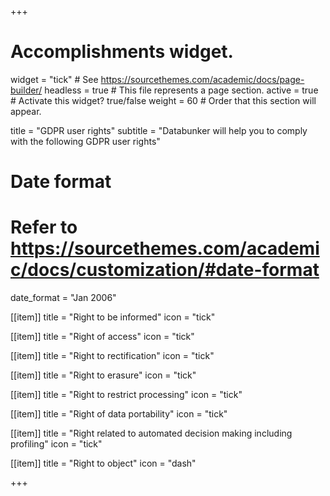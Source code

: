 +++
# Accomplishments widget.
widget = "tick"  # See https://sourcethemes.com/academic/docs/page-builder/
headless = true  # This file represents a page section.
active = true  # Activate this widget? true/false
weight = 60  # Order that this section will appear.

title = "GDPR user rights"
subtitle = "Databunker will help you to comply with the following GDPR user rights"

# Date format
#   Refer to https://sourcethemes.com/academic/docs/customization/#date-format
date_format = "Jan 2006"

[[item]]
  title = "Right to be informed"
  icon = "tick"

[[item]]
  title = "Right of access"
  icon = "tick"

[[item]]
  title = "Right to rectification"
  icon = "tick"

[[item]]
  title = "Right to erasure"
  icon = "tick"

[[item]]
  title = "Right to restrict processing"
  icon = "tick"

[[item]]
  title = "Right of data portability"
  icon = "tick"

[[item]]
  title = "Right related to automated decision making including profiling"
  icon = "tick"

[[item]]
  title = "Right to object"
  icon = "dash"

+++
